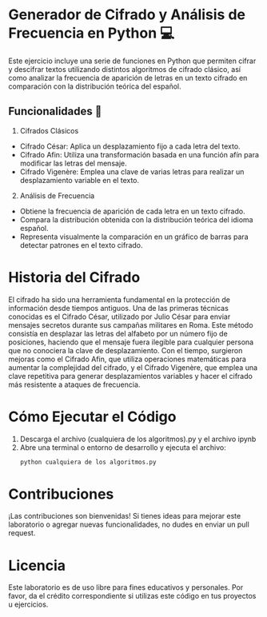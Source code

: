# Generador de Cifrado y Análisis de Frecuencia en Python 💻
Este ejercicio incluye una serie de funciones en Python que permiten cifrar y descifrar textos utilizando distintos algoritmos de cifrado clásico, así como analizar la frecuencia de aparición de letras en un texto cifrado en comparación con la distribución teórica del español.
## Funcionalidades 🧠
1. Cifrados Clásicos
- Cifrado César: Aplica un desplazamiento fijo a cada letra del texto.
- Cifrado Afin: Utiliza una transformación basada en una función afín para modificar las letras del mensaje.
- Cifrado Vigenère: Emplea una clave de varias letras para realizar un desplazamiento variable en el texto.

2. Análisis de Frecuencia
- Obtiene la frecuencia de aparición de cada letra en un texto cifrado.
- Compara la distribución obtenida con la distribución teórica del idioma español.
- Representa visualmente la comparación en un gráfico de barras para detectar patrones en el texto cifrado.

# Historia del Cifrado
El cifrado ha sido una herramienta fundamental en la protección de información desde tiempos antiguos. Una de las primeras técnicas conocidas es el Cifrado César, utilizado por Julio César para enviar mensajes secretos durante sus campañas militares en Roma. Este método consistía en desplazar las letras del alfabeto por un número fijo de posiciones, haciendo que el mensaje fuera ilegible para cualquier persona que no conociera la clave de desplazamiento. Con el tiempo, surgieron mejoras como el Cifrado Afin, que utiliza operaciones matemáticas para aumentar la complejidad del cifrado, y el Cifrado Vigenère, que emplea una clave repetitiva para generar desplazamientos variables y hacer el cifrado más resistente a ataques de frecuencia.

# Cómo Ejecutar el Código
1. Descarga el archivo (cualquiera de los algoritmos).py y el archivo ipynb
2. Abre una terminal o entorno de desarrollo y ejecuta el archivo:
   ```python
   python cualquiera de los algoritmos.py
   ```
# Contribuciones
¡Las contribuciones son bienvenidas! Si tienes ideas para mejorar este laboratorio o agregar nuevas funcionalidades, no dudes en enviar un pull request.

# Licencia
Este laboratorio es de uso libre para fines educativos y personales. Por favor, da el crédito correspondiente si utilizas este código en tus proyectos u ejercicios.

   
